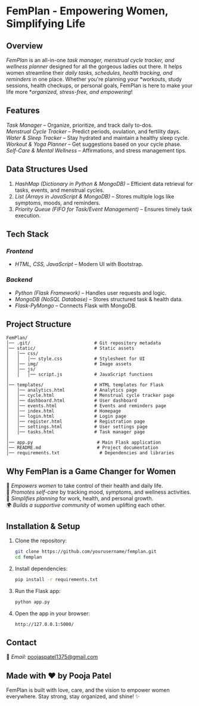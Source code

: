 # FemPlan - Empowering Women, Simplifying Life

## Overview
*FemPlan* is an all-in-one *task manager, menstrual cycle tracker, and wellness planner* designed for all the gorgeous ladies out there. It helps women streamline their *daily tasks, schedules, health tracking, and reminders* in one place. Whether you're planning your *workouts, study sessions, health checkups, or personal goals, FemPlan is here to make your life more **organized, stress-free, and empowering*!

## Features
*Task Manager* – Organize, prioritize, and track daily to-dos.  
*Menstrual Cycle Tracker* – Predict periods, ovulation, and fertility days.   
*Water & Sleep Tracker* – Stay hydrated and maintain a healthy sleep cycle.  
*Workout & Yoga Planner* – Get suggestions based on your cycle phase.  
*Self-Care & Mental Wellness* – Affirmations, and stress management tips.  

## Data Structures Used
1. *HashMap (Dictionary in Python & MongoDB)* – Efficient data retrieval for tasks, events, and menstrual cycles.  
2. *List (Arrays in JavaScript & MongoDB)* – Stores multiple logs like symptoms, moods, and reminders.  
3. *Priority Queue (FIFO for Task/Event Management)* – Ensures timely task execution.  

## Tech Stack
### *Frontend*
- *HTML, CSS, JavaScript* – Modern UI with Bootstrap.

### *Backend*
- *Python (Flask Framework)* – Handles user requests and logic.  
- *MongoDB (NoSQL Database)* – Stores structured task & health data.  
- *Flask-PyMongo* – Connects Flask with MongoDB.

## Project Structure
```
FemPlan/
│── .git/                        # Git repository metadata
│── static/                      # Static assets
│   │── css/
│   │   │── style.css            # Stylesheet for UI
│   │── img/                     # Image assets
│   │── js/
│   │   │── script.js            # JavaScript functions
│
│── templates/                   # HTML templates for Flask
│   │── analytics.html           # Analytics page
│   │── cycle.html               # Menstrual cycle tracker page
│   │── dashboard.html           # User dashboard
│   │── events.html              # Events and reminders page
│   │── index.html               # Homepage
│   │── login.html               # Login page
│   │── register.html            # Registration page
│   │── settings.html            # User settings page
│   │── tasks.html               # Task manager page
│
│── app.py                        # Main Flask application
│── README.md                     # Project documentation
│── requirements.txt               # Dependencies and libraries
```

## Why FemPlan is a Game Changer for Women
🚀 *Empowers women* to take control of their health and daily life.  
💖 *Promotes self-care* by tracking mood, symptoms, and wellness activities.  
📅 *Simplifies planning* for work, health, and personal growth.  
🌍 *Builds a supportive community* of women uplifting each other.  

## Installation & Setup
1. Clone the repository:
   ```bash
   git clone https://github.com/yourusername/femplan.git
   cd femplan
   ```
2. Install dependencies:
   ```bash
   pip install -r requirements.txt
   ```
3. Run the Flask app:
   ```bash
   python app.py
   ```
4. Open the app in your browser:
   ```
   http://127.0.0.1:5000/
   ```

## Contact
📩 *Email:* poojaspatel1375@gmail.com

## Made with ❤️ by Pooja Patel
FemPlan is built with love, care, and the vision to empower women everywhere. Stay strong, stay organized, and shine! ✨

